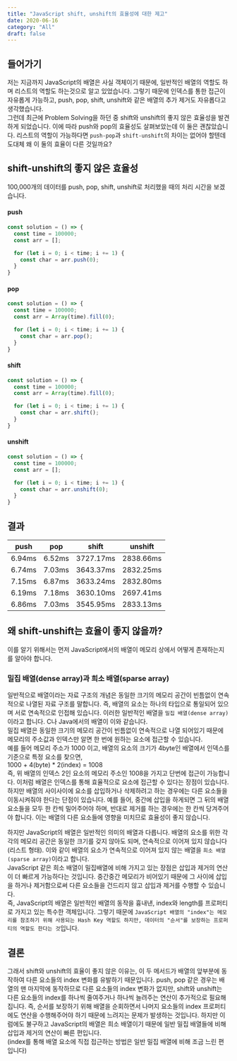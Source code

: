 ```yaml
---
title: "JavaScript shift, unshift의 효율성에 대한 제고"
date: 2020-06-16
category: "All"
draft: false
---
```


## 들어가기

저는 지금까지 JavaScript의 배열은 사실 객체이기 때문에, 일반적인 배열의 역할도 하며 리스트의 역할도 하는것으로 알고 있었습니다. 그렇기 때문에 인덱스를 통한 접근이 자유롭게 가능하고, push, pop, shift, unshift와 같은 배열의 추가 제거도 자유롭다고 생각했습니다.  
그런데 최근에 Problem Solving을 하던 중 shift와 unshift의 좋지 않은 효율성을 발견하게 되었습니다. 이에 따라 push와 pop의 효율성도 살펴보았는데 이 둘은 괜찮았습니다. 리스트의 역할이 가능하다면 `push-pop`과 `shift-unshift`의 차이는 없어야 할텐데 도대체 왜 이 둘의 효율이 다른 것일까요?

## shift-unshift의 좋지 않은 효율성

100,000개의 데이터를 push, pop, shift, unshift로 처리했을 때의 처리 시간을 보겠습니다.

#### push

  ```javascript
  const solution = () => {
    const time = 100000;
    const arr = [];

    for (let i = 0; i < time; i += 1) {
      const char = arr.push(0);
    }
  }
  ```

#### pop

  ```javascript
  const solution = () => {
    const time = 100000;
    const arr = Array(time).fill(0);

    for (let i = 0; i < time; i += 1) {
      const char = arr.pop();
    }
  }
  ```

#### shift

  ```javascript
  const solution = () => {
    const time = 100000;
    const arr = Array(time).fill(0);

    for (let i = 0; i < time; i += 1) {
      const char = arr.shift();
    }
  }
  ```

#### unshift

  ```javascript
  const solution = () => {
    const time = 100000;
    const arr = [];

    for (let i = 0; i < time; i += 1) {
      const char = arr.unshift(0);
    }
  }
  ```

## 결과

|  push  |   pop  |    shift  |  unshift  |
|--------|--------|-----------|-----------|
| 6.94ms | 6.52ms | 3727.17ms | 2838.66ms |
| 6.74ms | 7.03ms | 3643.37ms | 2832.25ms |
| 7.15ms | 6.87ms | 3633.24ms | 2832.80ms |
| 6.19ms | 7.18ms | 3630.10ms | 2697.41ms |
| 6.86ms | 7.03ms | 3545.95ms | 2833.13ms |

## 왜 shift-unshift는 효율이 좋지 않을까?

이를 알기 위해서는 먼저 JavaScript에서의 배열이 메모리 상에서 어떻게 존재하는지를 알아야 합니다.

### 밀집 배열(dense array)과 희소 배열(sparse array)

일반적으로 배열이라는 자료 구조의 개념은 동일한 크기의 메모리 공간이 빈틈없이 연속적으로 나열된 자료 구조를 말합니다. 즉, 배열의 요소는 하나의 타입으로 통일되어 있으며 서로 연속적으로 인접해 있습니다. 이러한 일반적인 배열을 `밀집 배열(dense array)`이라고 합니다. C나 Java에서의 배열이 이와 같습니다.  
밀집 배열은 동일한 크기의 메모리 공간이 빈틈없이 연속적으로 나열 되어있기 때문에 메모리의 주소값과 인덱스만 알면 한 번에 원하는 요소에 접근할 수 있습니다.  
예를 들어 메모리 주소가 1000 이고, 배열의 요소의 크기가 4byte인 배열에서 인덱스를 기준으로 특정 요소를 찾으면,  
1000 + 4(byte) * 2(index) = 1008  
즉, 위 배열의 인덱스 2인 요소의 메모리 주소인 1008을 가지고 단번에 접근이 가능합니다. 이처럼 배열은 인덱스를 통해 효율적으로 요소에 접근할 수 있다는 장점이 있습니다.  
하지만 배열의 사이사이에 요소를 삽입하거나 삭제하려고 하는 경우에는 다른 요소들을 이동시켜줘야 한다는 단점이 있습니다. 예를 들어, 중간에 삽입을 하게되면 그 뒤의 배열 요소들을 모두 한 칸씩 밀어주어야 하며, 반대로 제거를 하는 경우에는 한 칸씩 당겨주어야 합니다. 이는 배열의 다른 요소들에 영향을 미치므로 효율성이 좋지 않습니다.  
  
하지만 JavaScript의 배열은 일반적인 의미의 배열과 다릅니다. 배열의 요소를 위한 각각의 메모리 공간은 동일한 크기를 갖지 않아도 되며, 연속적으로 이어져 있지 않습니다(리스트 형태). 이와 같이 배열의 요소가 연속적으로 이어져 있지 않는 배열을 `희소 배열(sparse array)`이라고 합니다.  
JavaScript 같은 희소 배열이 밀집배열에 비해 가지고 있는 장점은 삽입과 제거의 연산이 더 빠르게 가능하다는 것입니다. 중간중간 메모리가 비어있기 때문에 그 사이에 삽입을 하거나 제거함으로써 다른 요소들을 건드리지 않고 삽입과 제거를 수행할 수 있습니다.  
즉, JavaScript의 배열은 일반적인 배열의 동작을 흉내낸, index와 length를 프로퍼티로 가지고 있는 특수한 객체입니다. 그렇기 때문에 `JavaScript 배열의 "index"는 메모리를 참조하기 위해 사용되는 Hash Key 역할도 하지만, 데이터의 "순서"를 보장하는 프로퍼티의 역할도 한다는 것`입니다.

## 결론

그래서 shift와 unshift의 효율이 좋지 않은 이유는, 이 두 메서드가 배열의 앞부분에 동작하여 다른 요소들의 index 변화를 유발하기 때문입니다. push, pop 같은 경우는 배열의 맨 마지막에 동작하므로 다른 요소들의 index 변화가 없지만, shift와 unshift는 다른 요소들의 index를 하나씩 줄여주거나 하나씩 늘려주는 연산이 추가적으로 필요해집니다. 즉, 순서를 보장하기 위해 배열을 순회하면서 나머지 요소들의 index 프로퍼티에도 연산을 수행해주어야 하기 때문에 느려지는 문제가 발생하는 것입니다. 하지만 이럼에도 불구하고 JavaScript의 배열은 희소 배열이기 때문에 일반 밀집 배열들에 비해 삽입과 제거의 연산이 빠른 편입니다.  
(index를 통해 배열 요소에 직접 접근하는 방법은 일반 밀집 배열에 비해 조금 느린 편입니다)
